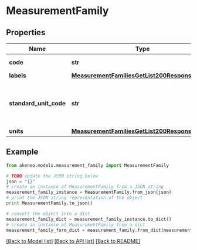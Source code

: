 # MeasurementFamily


## Properties
Name | Type | Description | Notes
------------ | ------------- | ------------- | -------------
**code** | **str** | Measurement family code | 
**labels** | [**MeasurementFamiliesGetList200ResponseLabels**](MeasurementFamiliesGetList200ResponseLabels.md) |  | [optional] 
**standard_unit_code** | **str** | Unit code used as the standard unit for this measurement family | 
**units** | [**MeasurementFamiliesGetList200ResponseUnits**](MeasurementFamiliesGetList200ResponseUnits.md) |  | 

## Example

```python
from akeneo.models.measurement_family import MeasurementFamily

# TODO update the JSON string below
json = "{}"
# create an instance of MeasurementFamily from a JSON string
measurement_family_instance = MeasurementFamily.from_json(json)
# print the JSON string representation of the object
print MeasurementFamily.to_json()

# convert the object into a dict
measurement_family_dict = measurement_family_instance.to_dict()
# create an instance of MeasurementFamily from a dict
measurement_family_form_dict = measurement_family.from_dict(measurement_family_dict)
```
[[Back to Model list]](../README.md#documentation-for-models) [[Back to API list]](../README.md#documentation-for-api-endpoints) [[Back to README]](../README.md)


